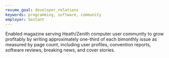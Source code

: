 ```yaml
---
resume_goal: developer_relations
keywords: programming, software, community
employer: Sextant
---
```

Enabled magazine serving Heath/Zenith computer user community to grow profitably by writing approximately one-third of each bimonthly issue as measured by page count, including user profiles, convention reports, software reviews, breaking news, and cover stories.